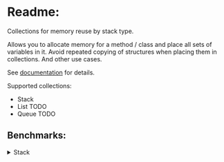 # Readme:
Collections for memory reuse by stack type.

Allows you to allocate memory for a method / class and place all sets of variables in it.
Avoid repeated copying of structures when placing them in collections.
And other use cases.

See [documentation](https://github.com/SoftStoneDevelop/StackMemoryCollections/blob/main/ApiDescriptions/ApiReadme.md) for details.

Supported collections:
- Stack
- List TODO
- Queue TODO

## Benchmarks:

<details><summary>Stack</summary>

### StackSimpleUsageJob([code](https://github.com/SoftStoneDevelop/StackMemoryCollections/blob/main/Src/Benchmarks/Simple/StackSimpleUsageJob.cs))
![StackSimpleUsageJob](/BenchmarkResults/StackSimpleUsageJob.png)

### StackOptimalUsageJob([code](https://github.com/SoftStoneDevelop/StackMemoryCollections/blob/main/Src/Benchmarks/Optimal/StackOptimalUsageJob.cs))
![StackOptimalUsageJob](/BenchmarkResults/StackOptimalUsageJob.png)

### StackOfStructSimpleUsageJob([code](https://github.com/SoftStoneDevelop/StackMemoryCollections/blob/main/Src/Benchmarks/Simple/StackOfStructSimpleUsageJob.cs))
![example](/BenchmarkResults/StackOfStructSimpleUsageJob.png)

### StackOfStructOptimalUsageJob([code](https://github.com/SoftStoneDevelop/StackMemoryCollections/blob/main/Src/Benchmarks/Optimal/StackOfStructOptimalUsageJob.cs))
![example](/BenchmarkResults/StackOfStructOptimalUsageJob.png)

### StackOfClassSimpleUsageJob([code](https://github.com/SoftStoneDevelop/StackMemoryCollections/blob/main/Src/Benchmarks/Simple/StackOfClassSimpleUsageJob.cs))
![example](/BenchmarkResults/StackOfClassSimpleUsageJob.png)

### StackOfClassOptimalUsageJob([code](https://github.com/SoftStoneDevelop/StackMemoryCollections/blob/main/Src/Benchmarks/Optimal/StackOfClassOptimalUsageJob.cs))
![example](/BenchmarkResults/StackOfClassOptimalUsageJob.png)
  
</details>
